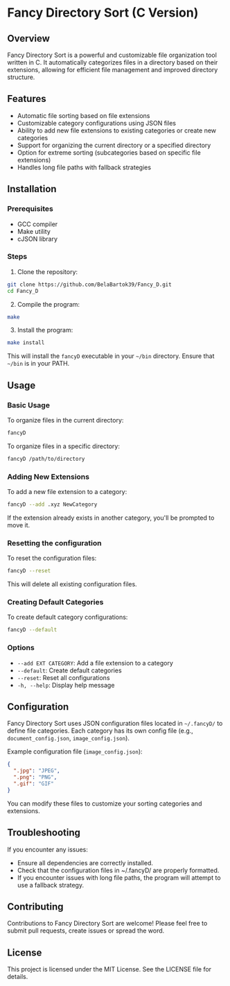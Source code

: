 # Fancy Directory Sort (C Version)

## Overview

Fancy Directory Sort is a powerful and customizable file organization tool written in C. It automatically categorizes files in a directory based on their extensions, allowing for efficient file management and improved directory structure.

## Features

- Automatic file sorting based on file extensions
- Customizable category configurations using JSON files
- Ability to add new file extensions to existing categories or create new categories
- Support for organizing the current directory or a specified directory
- Option for extreme sorting (subcategories based on specific file extensions)
- Handles long file paths with fallback strategies

## Installation

### Prerequisites

- GCC compiler
- Make utility
- cJSON library

### Steps

1. Clone the repository:
```bash
git clone https://github.com/BelaBartok39/Fancy_D.git
cd Fancy_D
```

2. Compile the program:
```bash
make
```

3. Install the program:
```bash
make install
```

This will install the `fancyD` executable in your `~/bin` directory. Ensure that `~/bin` is in your PATH.

## Usage

### Basic Usage
To organize files in the current directory:
```bash
fancyD
```

To organize files in a specific directory:
```bash
fancyD /path/to/directory
```

### Adding New Extensions
To add a new file extension to a category:
```bash
fancyD --add .xyz NewCategory
```
If the extension already exists in another category, you'll be prompted to move it.

### Resetting the configuration
To reset the configuration files:
```bash
fancyD --reset
```
This will delete all existing configuration files.

### Creating Default Categories
To create default category configurations:
```bash
fancyD --default
```

### Options

- `--add EXT CATEGORY`: Add a file extension to a category
- `--default`: Create default categories
- `--reset`: Reset all configurations
- `-h, --help`: Display help message

## Configuration
Fancy Directory Sort uses JSON configuration files located in `~/.fancyD/` to define file categories. Each category has its own config file (e.g., `document_config.json`, `image_config.json`).

Example configuration file (`image_config.json`):
```json
{
  ".jpg": "JPEG",
  ".png": "PNG",
  ".gif": "GIF"
}
```
You can modify these files to customize your sorting categories and extensions.

## Troubleshooting
If you encounter any issues:

- Ensure all dependencies are correctly installed.
- Check that the configuration files in ~/.fancyD/ are properly formatted.
- If you encounter issues with long file paths, the program will attempt to use a fallback strategy.

## Contributing
Contributions to Fancy Directory Sort are welcome! Please feel free to submit pull requests, create issues or spread the word.

## License
This project is licensed under the MIT License. See the LICENSE file for details.
